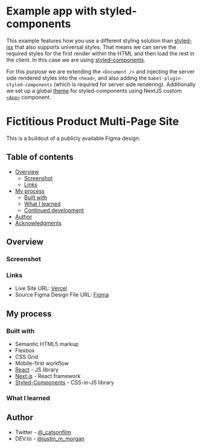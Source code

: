# Example app with styled-components

This example features how you use a different styling solution than [styled-jsx](https://github.com/vercel/styled-jsx) that also supports universal styles. That means we can serve the required styles for the first render within the HTML and then load the rest in the client. In this case we are using [styled-components](https://github.com/styled-components/styled-components).

For this purpose we are extending the `<Document />` and injecting the server side rendered styles into the `<head>`, and also adding the `babel-plugin-styled-components` (which is required for server side rendering). Additionally we set up a global [theme](https://www.styled-components.com/docs/advanced#theming) for styled-components using NextJS custom [`<App>`](https://nextjs.org/docs/advanced-features/custom-app) component.

# Fictitious Product Multi-Page Site

This is a buildout of a publicly available Figma design.

## Table of contents

- [Overview](#overview)
  - [Screenshot](#screenshot)
  - [Links](#links)
- [My process](#my-process)
  - [Built with](#built-with)
  - [What I learned](#what-i-learned)
  - [Continued development](#continued-development)
- [Author](#author)
- [Acknowledgments](#acknowledgments)

## Overview

### Screenshot

### Links

- Live Site URL: [Vercel](https://product-multi-page.vercel.app)
- Source Figma Design File URL: [Figma](https://www.figma.com/file/XFFrNxurtkurMGHdy5HcFh/MyProduct-Community)

## My process

### Built with

- Semantic HTML5 markup
- Flexbox
- CSS Grid
- Mobile-first workflow
- [React](https://reactjs.org/) - JS library
- [Next.js](https://nextjs.org/) - React framework
- [Styled-Components](https://styled-components.com) - CSS-in-JS library

### What I learned

## Author

- Twitter - [@\_catsonfilm](https://www.twitter.com/_catsonfilm)
- DEV.to - [@justin_m_morgan](https://dev.to/justin_m_morgan)

